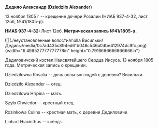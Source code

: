 **Дедило Александр (Dziedziło Alexander)**

13 ноября 1805 г -- крещение дочери Розалии (НИАБ 937-4-32, лист 12об,
№41/1805-р).

**НИАБ 937-4-32:** Лист 12об. **Метрическая запись №41/1805-р.**

![](./неустановленные волости/molla Висильки/Дедилы/media/0c7ad435c894ed61b046c546a0dbe412974dc9fc.png){width="6.496527777777778in"
height="0.7916666666666666in"}

Дедиловичский костел Наисвятейшего Сердца Иисуса. 13 ноября 1805 года.
Метрическая запись о крещении.

Dziedziłowna Rosalia -- дочь вольных людей с деревни? Висильки.

Dziedziło Alexander -- отец.

Dziedziłowa Hripina -- мать.

Szyło Chwiedor -- крестный отец.

Rozinkowa Culina -- крестная мать, с деревни Дедиловичи.

Linhart Hiacinthus -- ксёндз.
